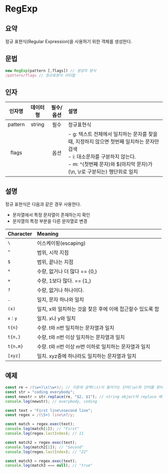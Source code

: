 # RegExp

## 요약
정규 표현식(Regular Expression)을 사용허기 위한 객체를 생성한다.  

## 문법

``` javascript
new RegExp(pattern [,flags]) // 생성자 방식
/pattern/flags // 정규표현식 리터럴 
```

## 인자

|인자명|데이터형|필수/옵션|설명|
|:---:|:----:|:----:|:--|
|pattern|string|필수|정규표현식|
|flags||옵션| - g: 텍스트 전체에서 일치하는 문자를 찾을 때, 지정하지 않으면 첫번째 일치하는 문자만 검색<br /> - i: 대소문자를 구분하지 않는다. <br /> - m: ^(첫번째 문자)와 $(마지막 문자)가 (\n, \r로 구분되는) 행단위로 일치 |


## 설명

정규 표현식은 다음과 같은 경우 사용한다.  

- 문자열에서 특정 문자열이 존재하는지 확인
- 문자열의 특정 부분을 다른 문자열로 변경

|Character|Meaning|
|:-------|:-------|
| `\` | 이스케이핑(escaping) | 
| `^` | 범위, 시작 지점 |
| `$` | 범위, 끝나는 지점 |
| `*` | 수량, 없거나 더 많다 == {0,} |
| `+` | 수량, 1보다 많다. == {1,} |
| `?` | 수량, 없거나 하나이다. |
| `.` | 일치, 문자 하나와 일치 |
| `(x)` | 일치, x와 일치하는 것을 찾은 후에 이에 접근할수 있도록 함 |
| `x｜y` | 일치. x나 y와 일치 |
| `t{n}` | 수량. t와 n번 일치하는 문자열과 일치 |
| `t{n,}` | 수량, t와 n번 이상 일치하는 문자열과 일치 |
| `t{n,m}` | 수량. t와 n번 이상 m번 이하로 일치하는 문자열과 일치 |
| `[xyz]` | 일치. xyz중에 하나라도 일치하는 문자열과 일치 |

## 예제
``` javascript
const re = /(\w+)\s(\w+)/; // 가운데 공백(\s)이 들어가는 단어(\w)와 단어를 찾아서 참조(괄호)할 수 있게 한다.
const str = "coding everybody";
const newstr = str.replace(re, "$2, $1"); // string object의 replace 메소드를 이용해서 첫번째 참조와 두번째 참조의 순서를 바꾸고 그 사이에 ','를 넣는다.
console.log(newstr); // everybody, coding
```

``` javascript
const text = "First line\nsecond line";
const regex = /(\S+) line\n?/y;

const match = regex.exec(text);
console.log(match[1]); // "First"
console.log(regex.lastIndex); // 11

const match2 = regex.exec(text);
console.log(match2[1]); // "Second"
console.log(regex.lastIndex); // "22"

const match3 = regex.exec(text);
console.log(match3 === null); // "true"
```
